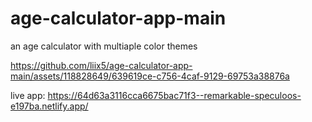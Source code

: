 # age-calculator-app-main
 an age calculator with multiaple color themes


 


https://github.com/liix5/age-calculator-app-main/assets/118828649/639619ce-c756-4caf-9129-69753a38876a




live app: https://64d63a3116cca6675bac71f3--remarkable-speculoos-e197ba.netlify.app/
